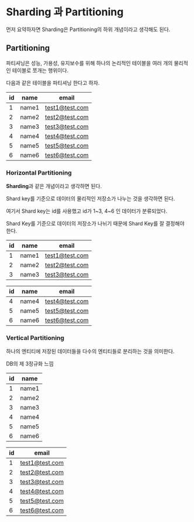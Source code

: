 # Sharding 과 Partitioning

먼저 요약하자면 Sharding은 Partitioning의 하위 개념이라고 생각해도 된다.

## Partitioning

파티셔닝은 성능, 가용성, 유지보수를 위해 하나의 논리적인 테이블을 여러 개의 물리적인 테이블로 쪼개는 행위이다.

다음과 같은 테이블을 파티셔닝 한다고 하자.

| id   | name  | email          |
| ---- | ----- | -------------- |
| 1    | name1 | test1@test.com |
| 2    | name2 | test2@test.com |
| 3    | name3 | test3@test.com |
| 4    | name4 | test4@test.com |
| 5    | name5 | test5@test.com |
| 6    | name6 | test6@test.com |


### Horizontal Partitioning

**Sharding**과 같은 개념이라고 생각하면 된다.

Shard key를 기준으로 데이터의 물리적인 저장소가 나누는 것을 생각하면 된다.

여기서 Shard key는 id를 사용했고 id가 1~3, 4~6 인 데이터가 분류되었다.

Shard Key를 기준으로 데이터의 저장소가 나뉘기 때문에 Shard Key를 잘 결정해야 한다.

| id   | name  | email          |
| ---- | ----- | -------------- |
| 1    | name1 | test1@test.com |
| 2    | name2 | test2@test.com |
| 3    | name3 | test3@test.com |

| id   | name  | email          |
| ---- | ----- | -------------- |
| 4    | name4 | test4@test.com |
| 5    | name5 | test5@test.com |
| 6    | name6 | test6@test.com |

### Vertical Partitioning

하나의 엔티티에 저장된 데이터들을 다수의 엔티티들로 분리하는 것을 의미한다.

DB의 제 3정규화 느낌


| id   | name  |
| ---- | ----- |
| 1    | name1 |
| 2    | name2 |
| 3    | name3 |
| 4    | name4 |
| 5    | name5 |
| 6    | name6 |


| id   | email          |
| ---- | -------------- |
| 1    | test1@test.com |
| 2    | test2@test.com |
| 3    | test3@test.com |
| 4    | test4@test.com |
| 5    | test5@test.com |
| 6    | test6@test.com |
